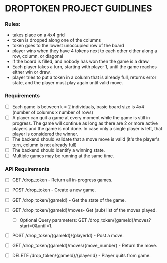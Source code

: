 # DROPTOKEN PROJECT GUIDLINES

### Rules:
- takes place on a 4x4 grid
- token is dropped along one of the columns
- token goes to the lowest unoccupied row of the board
- player wins when they have 4 tokens next to each other either along a row, column, or diagonal
- If the board is filled, and nobody has won then the game is a draw
- Each player takes a turn, starting with player 1, until the game reaches either win or draw.
- player tries to put a token in a column that is already full, returns error state, and the player must play again until valid move.


### Requirements

- [ ] Each game is between k = 2 individuals, basic board size is 4x4 (number of columns x number of rows)
- [ ] A player can quit a game at every moment while the game is still in progress. The game will continue as long as there are 2 or more active players and the game is not done. In case only a single player is left, that player is considered the winner.
- [ ] The backend should validate that a move move is valid (it's the player's turn, column is not already full)
- [ ] The backend should identify a winning state.
- [ ] Multiple games may be running at the same time.

### API Requirements

- [ ] GET /drop_token - Return all in-progress games.
- [ ] POST /drop_token - Create a new game.
- [ ] GET /drop_token/{gameId} - Get the state of the game.
- [ ] GET /drop_token/{gameId}/moves- Get (sub) list of the moves played.
    - [ ] Optional Query parameters: GET /drop_token/{gameId}/moves?start=0&until=1.
- [ ] POST /drop_token/{gameId}/{playerId} - Post a move.
- [ ] GET /drop_token/{gameId}/moves/{move_number} - Return the move.
- [ ] DELETE /drop_token/{gameId}/{playerId} - Player quits from game.


